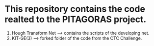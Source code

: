 # This repository contains the code realted to the PITAGORAS project.

  1) Hough Transform Net --> contains the scripts of the developing net.
  2) KIT-GE(3) --> forked folder of the code from the CTC Challenge.
